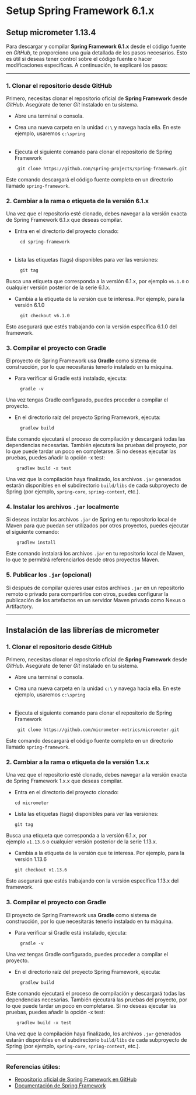 

# Setup Spring Framework 6.1.x
## Setup micrometer 1.13.4

Para descargar y compilar **Spring Framework 6.1.x** desde el código fuente en *GitHub*, te proporciono una guía detallada de los pasos necesarios. Esto es útil si deseas tener control sobre el código fuente o hacer modificaciones específicas. A continuación, te explicaré los pasos:

---

### 1. Clonar el repositorio desde GitHub

Primero, necesitas clonar el repositorio oficial de **Spring Framework** desde *GitHub*. Asegúrate de tener *Git* instalado en tu sistema.

 - Abre una terminal o consola.
 
 - Crea una nueva carpeta en la unidad `c:\`  y navega hacia ella. En este ejemplo, usaremos `c:\spring`
 ###### 
 - Ejecuta el siguiente comando para clonar el repositorio de Spring Framework
 
		git clone https://github.com/spring-projects/spring-framework.git

Este comando descargará el código fuente completo en un directorio llamado `spring-framework`.

### 2. Cambiar a la rama o etiqueta de la versión 6.1.x
Una vez que el repositorio esté clonado, debes navegar a la versión exacta de Spring Framework 6.1.x que deseas compilar.

- Entra en el directorio del proyecto clonado:

		cd spring-framework

######
- Lista las etiquetas (tags) disponibles para ver las versiones:

		git tag

Busca una etiqueta que corresponda a la versión 6.1.x, por ejemplo `v6.1.0` o cualquier versión posterior de la serie 6.1.x.

- Cambia a la etiqueta de la versión que te interesa. Por ejemplo, para la versión 6.1.0

		git checkout v6.1.0

Esto asegurará que estés trabajando con la versión específica 6.1.0 del framework.


### 3. Compilar el proyecto con Gradle

El proyecto de Spring Framework usa **Gradle** como sistema de construcción, por lo que necesitarás tenerlo instalado en tu máquina. 
- Para verificar si Gradle está instalado, ejecuta:

		gradle -v

Una vez tengas Gradle configurado, puedes proceder a compilar el proyecto.

- En el directorio raíz del proyecto Spring Framework, ejecuta:

		gradlew build

Este comando ejecutará el proceso de compilación y descargará todas las dependencias necesarias. También ejecutará las pruebas del proyecto, por lo que puede tardar un poco en completarse. Si no deseas ejecutar las pruebas, puedes añadir la opción  -x test:

		gradlew build -x test

Una vez que la compilación haya finalizado, los archivos `.jar` generados estarán disponibles en el subdirectorio `build/libs` de cada subproyecto de Spring (por ejemplo, `spring-core`, `spring-context`, etc.).

### 4. Instalar los archivos `.jar` localmente
Si deseas instalar los archivos `.jar` de Spring en tu repositorio local de Maven para que puedan ser utilizados por otros proyectos, puedes ejecutar el siguiente comando:

		gradlew install

Este comando instalará los archivos `.jar` en tu repositorio local de Maven, lo que te permitirá referenciarlos desde otros proyectos Maven.

### 5. Publicar los `.jar` (opcional)

Si después de compilar quieres usar estos archivos `.jar` en un repositorio remoto o privado para compartirlos con otros, puedes configurar la publicación de los artefactos en un servidor Maven privado como Nexus o Artifactory.

--- 

## Instalación de las librerías de micrometer

### 1. Clonar el repositorio desde GitHub

Primero, necesitas clonar el repositorio oficial de **Spring Framework** desde *GitHub*. Asegúrate de tener *Git* instalado en tu sistema.

 - Abre una terminal o consola.
 
 - Crea una nueva carpeta en la unidad `c:\`  y navega hacia ella. En este ejemplo, usaremos `c:\spring`
 ###### 
 - Ejecuta el siguiente comando para clonar el repositorio de Spring Framework
 
		git clone https://github.com/micrometer-metrics/micrometer.git

Este comando descargará el código fuente completo en un directorio llamado `spring-framework`.

### 2. Cambiar a la rama o etiqueta de la versión 1.x.x

Una vez que el repositorio esté clonado, debes navegar a la versión exacta de Spring Framework 1.x.x que deseas compilar.

- Entra en el directorio del proyecto clonado:
    
    ```
    cd micrometer
    ```
    

- Lista las etiquetas (tags) disponibles para ver las versiones:
    
    ```
    git tag
    ```
    

Busca una etiqueta que corresponda a la versión 6.1.x, por ejemplo `v1.13.6` o cualquier versión posterior de la serie 1.13.x.

- Cambia a la etiqueta de la versión que te interesa. Por ejemplo, para la versión 1.13.6
    
    ```
    git checkout v1.13.6
    ```
    

Esto asegurará que estés trabajando con la versión específica 1.13.x del framework.


### 3. Compilar el proyecto con Gradle

El proyecto de Spring Framework usa **Gradle** como sistema de construcción, por lo que necesitarás tenerlo instalado en tu máquina. 
- Para verificar si Gradle está instalado, ejecuta:

		gradle -v

Una vez tengas Gradle configurado, puedes proceder a compilar el proyecto.

- En el directorio raíz del proyecto Spring Framework, ejecuta:

		gradlew build

Este comando ejecutará el proceso de compilación y descargará todas las dependencias necesarias. También ejecutará las pruebas del proyecto, por lo que puede tardar un poco en completarse. Si no deseas ejecutar las pruebas, puedes añadir la opción  -x test:

		gradlew build -x test

Una vez que la compilación haya finalizado, los archivos `.jar` generados estarán disponibles en el subdirectorio `build/libs` de cada subproyecto de Spring (por ejemplo, `spring-core`, `spring-context`, etc.).

---

### Referencias útiles:

- [Repositorio oficial de Spring Framework en GitHub](https://github.com/spring-projects/spring-framework)
- [Documentación de Spring Framework](https://docs.spring.io/spring-framework/docs/current/reference/html/)


